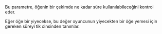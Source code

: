 Bu parametre, öğenin bir çekimde ne kadar süre kullanılabileceğini kontrol eder.

Eğer öğe bir yiyecekse, bu değer oyuncunun yiyecekten bir öğe yemesi için gereken süreyi tik cinsinden tanımlar.